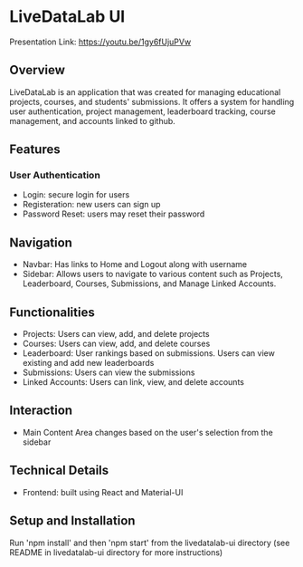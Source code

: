 # LiveDataLab UI
Presentation Link: https://youtu.be/1gy6fUjuPVw
## Overview

LiveDataLab is an application that was created for managing educational projects, courses, and students' submissions. It offers a system for handling user authentication, project management, leaderboard tracking, course management, and accounts linked to github.

## Features
### User Authentication
- Login: secure login for users
- Registeration: new users can sign up
- Password Reset: users may reset their password

## Navigation
- Navbar: Has links to Home and Logout along with username
- Sidebar: Allows users to navigate to various content such as Projects, Leaderboard, Courses, Submissions, and Manage Linked Accounts.

## Functionalities
- Projects: Users can view, add, and delete projects
- Courses: Users can view, add, and delete courses
- Leaderboard: User rankings based on submissions. Users can view existing and add new leaderboards
- Submissions: Users can view the submissions
- Linked Accounts: Users can link, view, and delete accounts

## Interaction
- Main Content Area changes based on the user's selection from the sidebar


## Technical Details
- Frontend: built using React and Material-UI

## Setup and Installation
Run 'npm install' and then 'npm start' from the livedatalab-ui directory
(see README in livedatalab-ui directory for more instructions)
